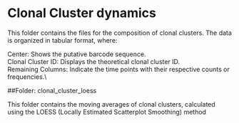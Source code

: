 # Clonal Cluster dynamics
This folder contains the files for the composition of clonal clusters. The data is organized in tabular format, where:

Center: Shows the putative barcode sequence.\
Clonal Cluster ID: Displays the theoretical clonal cluster ID.\
Remaining Columns: Indicate the time points with their respective counts or frequencies.\

##Folder: clonal_cluster_loess

This folder contains the moving averages of clonal clusters, calculated using the LOESS (Locally Estimated Scatterplot Smoothing) method
